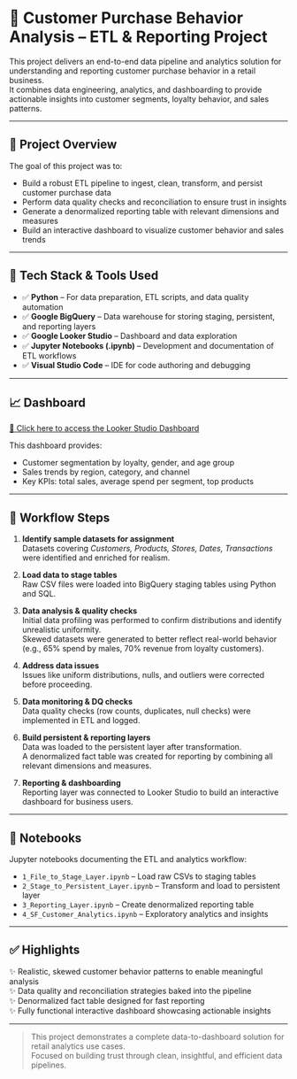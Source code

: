 
# 🛒 Customer Purchase Behavior Analysis – ETL & Reporting Project

This project delivers an end-to-end data pipeline and analytics solution for understanding and reporting customer purchase behavior in a retail business.  
It combines data engineering, analytics, and dashboarding to provide actionable insights into customer segments, loyalty behavior, and sales patterns.

---

## 🚀 Project Overview

The goal of this project was to:

- Build a robust ETL pipeline to ingest, clean, transform, and persist customer purchase data  
- Perform data quality checks and reconciliation to ensure trust in insights  
- Generate a denormalized reporting table with relevant dimensions and measures  
- Build an interactive dashboard to visualize customer behavior and sales trends  

---

## 🧰 Tech Stack & Tools Used

- ✅ **Python** – For data preparation, ETL scripts, and data quality automation  
- ✅ **Google BigQuery** – Data warehouse for storing staging, persistent, and reporting layers  
- ✅ **Google Looker Studio** – Dashboard and data exploration  
- ✅ **Jupyter Notebooks (.ipynb)** – Development and documentation of ETL workflows  
- ✅ **Visual Studio Code** – IDE for code authoring and debugging  

---

## 📈 Dashboard

<a href="https://lookerstudio.google.com/reporting/f308f1ef-97bf-4173-8854-cf38d6772227/page/ZwWRF" target="_blank">🔗 Click here to access the Looker Studio Dashboard</a>


This dashboard provides:

- Customer segmentation by loyalty, gender, and age group  
- Sales trends by region, category, and channel  
- Key KPIs: total sales, average spend per segment, top products  

---

## 📂 Workflow Steps

1. **Identify sample datasets for assignment**  
   Datasets covering *Customers, Products, Stores, Dates, Transactions* were identified and enriched for realism.

2. **Load data to stage tables**  
   Raw CSV files were loaded into BigQuery staging tables using Python and SQL.

3. **Data analysis & quality checks**  
   Initial data profiling was performed to confirm distributions and identify unrealistic uniformity.  
   Skewed datasets were generated to better reflect real-world behavior (e.g., 65% spend by males, 70% revenue from loyalty customers).

4. **Address data issues**  
   Issues like uniform distributions, nulls, and outliers were corrected before proceeding.

5. **Data monitoring & DQ checks**  
   Data quality checks (row counts, duplicates, null checks) were implemented in ETL and logged.

6. **Build persistent & reporting layers**  
   Data was loaded to the persistent layer after transformation.  
   A denormalized fact table was created for reporting by combining all relevant dimensions and measures.

7. **Reporting & dashboarding**  
   Reporting layer was connected to Looker Studio to build an interactive dashboard for business users.

---

## 📒 Notebooks

Jupyter notebooks documenting the ETL and analytics workflow:

- `1_File_to_Stage_Layer.ipynb` – Load raw CSVs to staging tables  
- `2_Stage_to_Persistent_Layer.ipynb` – Transform and load to persistent layer  
- `3_Reporting_Layer.ipynb` – Create denormalized reporting table  
- `4_SF_Customer_Analytics.ipynb` – Exploratory analytics and insights  

---

## ✅ Highlights

✨ Realistic, skewed customer behavior patterns to enable meaningful analysis  
✨ Data quality and reconciliation strategies baked into the pipeline  
✨ Denormalized fact table designed for fast reporting  
✨ Fully functional interactive dashboard showcasing actionable insights  

---

> This project demonstrates a complete data-to-dashboard solution for retail analytics use cases.  
> Focused on building trust through clean, insightful, and efficient data pipelines.
